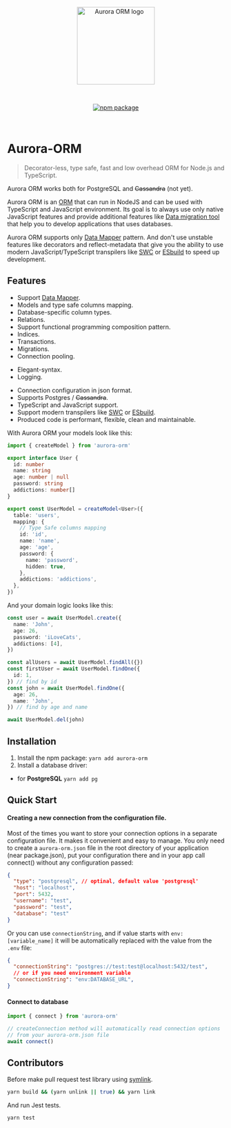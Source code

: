 <p align="center">
  <a href="https://aurora-orm.netlify.app/" target="_blank" rel="noopener noreferrer">
    <img width="180" src="/docs/.vuepress/public/aurora-orm.png" alt="Aurora ORM logo">
  </a>
</p>
<br/>
<p align="center">
  <a href="https://npmjs.com/package/aurora-orm"><img src="https://badgen.net/npm/v/aurora-orm" alt="npm package"></a>
</p>
<br/>

# Aurora-ORM

> Decorator-less, type safe, fast and low overhead ORM for Node.js and TypeScript.

Aurora ORM works both for PostgreSQL and ~~Cassandra~~ (not yet).

Aurora ORM is an [ORM](https://en.wikipedia.org/wiki/Object-relational_mapping)
that can run in NodeJS and can be used with TypeScript and JavaScript environment.
Its goal is to always use only native JavaScript features and provide additional features like [Data migration tool](https://en.wikipedia.org/wiki/Data_migration) that help you to develop applications that uses databases.

Aurora ORM supports only [Data Mapper](https://designpatternsphp.readthedocs.io/en/latest/Structural/DataMapper/README.html) pattern.
And don't use unstable features like decorators and reflect-metadata that give you the ability to use modern JavaScript/TypeScript transpilers like [SWC](https://swc.rs/) or [ESbuild](https://esbuild.github.io/) to speed up development.

## Features

-   Support [Data Mapper](https://designpatternsphp.readthedocs.io/en/latest/Structural/DataMapper/README.html).
-   Models and type safe columns mapping.
-   Database-specific column types.
-   Relations.
-   Support functional programming composition pattern.
-   Indices.
-   Transactions.
-   Migrations.
-   Connection pooling.
<!-- -   Working with multiple databases types. -->
<!-- -   Cross-database and cross-schema queries. -->
-   Elegant-syntax.
-   Logging.
<!-- -   Listeners and subscribers (hooks). -->
-   Connection configuration in json format.
-   Supports Postgres / ~~Cassandra~~.
-   TypeScript and JavaScript support.
-   Support modern transpilers like [SWC](https://swc.rs/) or [ESbuild](https://esbuild.github.io/).
-   Produced code is performant, flexible, clean and maintainable.

With Aurora ORM your models look like this:

```typescript
import { createModel } from 'aurora-orm'

export interface User {
  id: number
  name: string
  age: number | null
  password: string
  addictions: number[]
}

export const UserModel = createModel<User>({
  table: 'users',
  mapping: {
    // Type Safe columns mapping
    id: 'id',
    name: 'name',
    age: 'age',
    password: {
      name: 'password',
      hidden: true,
    },
    addictions: 'addictions',
  },
})
```

And your domain logic looks like this:

```typescript
const user = await UserModel.create({
  name: 'John',
  age: 26,
  password: 'iLoveCats',
  addictions: [4],
})

const allUsers = await UserModel.findAll({})
const firstUser = await UserModel.findOne({
  id: 1,
}) // find by id
const john = await UserModel.findOne({
  age: 26,
  name: 'John',
}) // find by age and name

await UserModel.del(john)
```

## Installation

1. Install the npm package:
  `yarn add aurora-orm`
2. Install a database driver:
  - for **PostgreSQL**
    `yarn add pg`

## Quick Start

#### Creating a new connection from the configuration file.
Most of the times you want to store your connection options in a separate configuration file. It makes it convenient and easy to manage. You only need to create a `aurora-orm.json` file in the root directory of your application (near package.json), put your configuration there and in your app call connect() without any configuration passed:

```json
{
  "type": "postgresql", // optinal, default value 'postgresql'
  "host": "localhost",
  "port": 5432,
  "username": "test",
  "password": "test",
  "database": "test"
}
```

Or you can use `connectionString`, and if value starts with `env:[variable_name]` it will be automatically replaced with the value from the `.env` file:

```json
{
  "connectionString": "postgres://test:test@localhost:5432/test",
  // or if you need environment variable
  "connectionString": "env:DATABASE_URL",
}
```

#### Connect to database

```ts
import { connect } from 'aurora-orm'

// createConnection method will automatically read connection options
// from your aurora-orm.json file
await connect()
```

## Contributors

Before make pull request test library using [symlink](https://docs.npmjs.com/cli/v8/commands/npm-link).

```bash
yarn build && (yarn unlink || true) && yarn link
```

And run Jest tests.

```bash
yarn test
```
